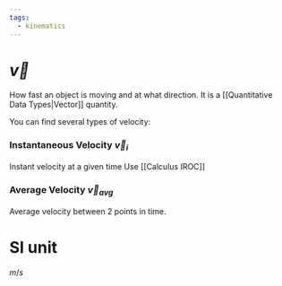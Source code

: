 ```yaml
---
tags:
  - kinematics
---
```

# $\overrightarrow v$
How fast an object is moving and at what direction.
It is a [[Quantitative Data Types|Vector]] quantity.

You can find several types of velocity:
### Instantaneous Velocity $\overrightarrow v_i$
Instant velocity at a given time
Use [[Calculus IROC]]
### Average Velocity $\overrightarrow v_{avg}$
Average velocity between 2 points in time.

# SI unit
$m/s$

